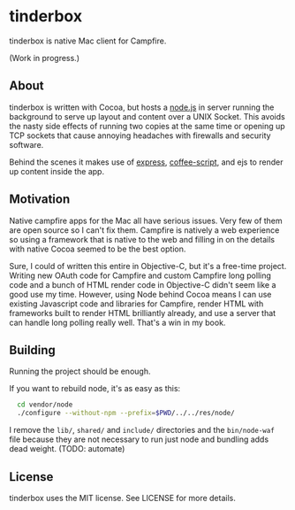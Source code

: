 # tinderbox

tinderbox is native Mac client for Campfire. 

(Work in progress.)

## About

tinderbox is written with Cocoa, but hosts a [node.js](http://www.nodejs.org/) in server running the background to serve up layout and content over a UNIX Socket. This avoids the nasty side effects of running two copies at the same time or opening up TCP sockets that cause annoying headaches with firewalls and security software. 

Behind the scenes it makes use of [express](http://expressjs.com/), [coffee-script](http://coffeescript.org/), and ejs to render up content inside the app. 

## Motivation

Native campfire apps for the Mac all have serious issues. Very few of them are open source so I can't fix them. Campfire is natively a web experience so using a framework that is native to the web and filling in on the details with native Cocoa seemed to be the best option. 

Sure, I could of written this entire in Objective-C, but it's a free-time project. Writing new OAuth code for Campfire and custom Campfire long polling code and a bunch of HTML render code in Objective-C didn't seem like a good use my time. However, using Node behind Cocoa means I can use existing Javascript code and libraries for Campfire, render HTML with frameworks built to render HTML brilliantly already, and use a server that can handle long polling really well. That's a win in my book.  

## Building

Running the project should be enough. 

If you want to rebuild node, it's as easy as this:

```bash
  cd vendor/node
  ./configure --without-npm --prefix=$PWD/../../res/node/
```

I remove the `lib/`, `shared/` and `include/` directories and the `bin/node-waf` file because they are not necessary to run just node and bundling adds dead weight. (TODO: automate)

## License

tinderbox uses the MIT license. See LICENSE for more details.